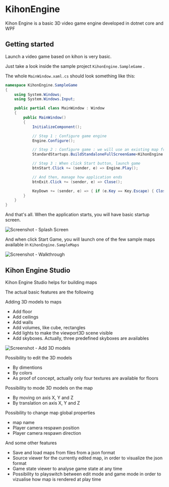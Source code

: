 # KihonEngine
 
Kihon Engine is a basic 3D video game engine developed in dotnet core and WPF

## Getting started

Launch a video game based on kihon is very basic.

Just take a look inside the sample project `KihonEngine.SampleGame` . 

The whole `MainWindow.xaml.cs` should look something like this:

```csharp
namespace KihonEngine.SampleGame
{
    using System.Windows;
    using System.Windows.Input;

    public partial class MainWindow : Window
    {
        public MainWindow()
        {
            InitializeComponent();

            // Step 1 : Configure game engine
            Engine.Configure();

            // Step 2 : Configure game : we will use an existing map from KihonEngine.SampleMaps
            StandardStartups.BuildStandaloneFullScreenGame<KihonEngine.SampleMaps.DarkCastleMapBuilder>();

            // Step 3 : When click Start button, launch game
            btnStart.Click += (sender, e) => Engine.Play();

            // And then, manage how application ends
            btnExit.Click += (sender, e) => Close();

            KeyDown += (sender, e) => { if (e.Key == Key.Escape) { Close(); } };
        }
    }
}
```

And that's all. When the application starts, you will have basic startup screen. 

![Screenshot - Splash Screen](https://raw.github.com/nico65535/kihonengine/master/doc/kihonEngine-sampleGame-splashScreen-01.png)

And when click Start Game, you will launch one of the few sample maps available in `KihonEngine.SampleMaps`

![Screenshot - Walkthrough](https://raw.github.com/nico65535/kihonengine/master/doc/kihonEngine-sampleGame-walkthrough-01.png)


## Kihon Engine Studio

Kihon Engine Studio helps for building maps

The actual basic features are the following

Adding 3D models to maps
* Add floor
* Add ceilings
* Add walls
* Add volumes, like cube, rectangles
* Add lights to make the viewport3D scene visible
* Add skyboxes. Actually, three predefined skyboxes are availables

![Screenshot - Add 3D models](https://raw.github.com/nico65535/kihonengine/master/doc/kihonEngine-studio-add3dModels-01.png)




Possibility to edit the 3D models
* By dimentions
* By colors
* As proof of concept, actually only four textures are available for floors

Possibility to mode 3D models on the map
* By moving on axis X, Y and Z
* By translation on axis X, Y and Z

Possibility to change map global properties
* map name
* Player camera respawn position
* Player camera respawn direction

And some other features 
* Save and load maps from files from a json format
* Source viewer for the currently edited map, in order to visualize the json format
* Game state viewer to analyse game state at any time
* Possibility to playswitch between edit mode and game mode in order to vizualise how map is rendered at play time

